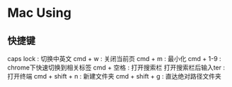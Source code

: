 # Mac Using 
## 快捷键
caps lock : 切换中英文
cmd + w : 关闭当前页
cmd + m : 最小化
cmd + 1-9 : chrome下快速切换到相关标签
cmd + 空格 : 打开搜索栏
打开搜索栏后输入ter : 打开终端
cmd + shift + n : 新建文件夹
cmd + shift + g : 直达绝对路径文件夹